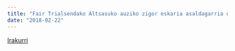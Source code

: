 ```yaml
---
title: "Fair Trialsendako Altsasuko auziko zigor eskaria asaldagarria da"
date: "2018-02-22"
---
```

[Irakurri](https://guaixe.eus/altsasu/1519323365330-fair-trialsendako-altsasuko-auziko-zigor-eskaria-asaldagarria-da)

